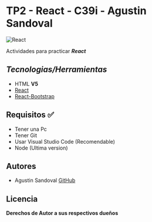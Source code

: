 # TP2 - React - C39i - Agustin Sandoval 

![React](https://upload.wikimedia.org/wikipedia/commons/thumb/4/47/React.svg/1200px-React.svg.png)

Actividades para practicar ***React***

## ***Tecnologias/Herramientas***

- HTML **V5**
- [React](https://es.react.dev/) 
- [React-Bootstrap](https://react-bootstrap.github.io/) 

## Requisitos ✅

- Tener una Pc
- Tener Git
- Usar Visual Studio Code (Recomendable)
- Node (Ultima version)

## Autores

- Agustin Sandoval [GitHub](https://github.com/Agustincomics)

##  Licencia

**Derechos de Autor a sus respectivos dueños**